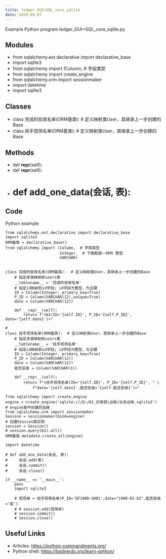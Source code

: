 ```yaml
---
title: ledger_GUI+SQL_core_sqlite
date: 2020-05-07
---
```

Example Python program ledger_GUI+SQL_core_sqlite.py

## Modules

* from sqlalchemy.ext.declarative import declarative_base
* import sqlite3
* from sqlalchemy import (Column,  # 字段类型
* from sqlalchemy import create_engine
* from sqlalchemy.orm import sessionmaker
* import datetime
* import sqlite3

## Classes

* class 完成的验收名单(ORM基类):  # 定义映射类User，其继承上一步创建的Base
* class 经手现场名单(ORM基类):  # 定义映射类User，其继承上一步创建的Base

## Methods

* def __repr__(self):
* def __repr__(self):
* # def add_one_data(会话, 表):

## Code

Python example

    from sqlalchemy.ext.declarative import declarative_base
    import sqlite3
    ORM基类 = declarative_base()
    from sqlalchemy import (Column,  # 字段类型
                            Integer,  # 下面都是一样的 整型
                            VARCHAR)
    
    
    class 完成的验收名单(ORM基类):  # 定义映射类User，其继承上一步创建的Base
        # 指定本类映射到users表
        __tablename__ = '完成的验收名单'
        # 指定id映射到id字段; id字段为整型，为主键
        ID = Column(Integer, primary_key=True)
        P_ID = Column(VARCHAR(12),unique=True)
        date = Column(VARCHAR(12))
    
        def __repr__(self):
            return f"<b1(ID='{self.ID}', P_ID='{self.P_ID}', date='{self.date}')>"
    
    #
    class 经手现场名单(ORM基类):  # 定义映射类User，其继承上一步创建的Base
        # 指定本类映射到users表
        __tablename__ = '经手现场名单'
        # 指定id映射到id字段; id字段为整型，为主键
        ID = Column(Integer, primary_key=True)
        P_ID = Column(VARCHAR(12))
        date = Column(VARCHAR(12))
        能否安装 = Column(VARCHAR(3))
    
        def __repr__(self):
            return f"<经手现场名单(ID='{self.ID}', P_ID='{self.P_ID}', " \
                f"date='{self.date}',能否安装='{self.能否安装}')>"
    
    from sqlalchemy import create_engine
    engine = create_engine('sqlite:///D:/01_日常规\台账/业务台账.sqlite3')
    # engine是中创建的连接
    from sqlalchemy.orm import sessionmaker
    Session = sessionmaker(bind=engine)
    # 创建Session类实例
    session = Session()
    # session.query(b1).all()
    ORM基类.metadata.create_all(engine)
    
    import datetime
    
    # def add_one_data(会话, 表):
    #     会话.add(表)
    #     会话.commit()
    #     会话.close()
    
    if __name__ == '__main__':
        pass
        import sqlite3
    
        # 现场单 = 经手现场名单(P_ID='DF1900-S001',date="1900-01-02",能否安装='能')
        # # session.add(现场单)
        # session.commit()
        # session.close()

## Useful Links

- Articles: https://python-commandments.org/
- Python shell: https://bsdnerds.org/learn-python/
